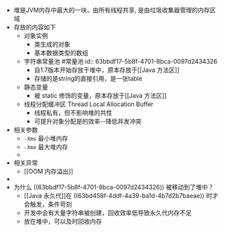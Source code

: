 - 堆是JVM内存中最大的一块，由所有线程共享, 是由垃圾收集器管理的内存区域
- 存放的内容如下
	- 对象实例
		- 类生成的对象
		- 基本数据类型的数组
	- 字符串常量池 #常量池
	  id:: 63bbdf17-5b8f-4701-8bca-0097d2434326
		- 自1.7版本开始存放于堆中，原本存放于[[Java 方法区]]
		- 存储的是string的直接引用，是一张table
	- 静态变量
		- 被 static 修饰的变量，原本存放于[[Java 方法区]]
	- 线程分配缓冲区 Thread Local Allocation Buffer
		- 线程私有，但不影响堆的共性
		- 可提升对象分配是的效率--降低并发冲突
- 相关参数
	- `-Xms` 最小堆内存
	- `-Xmx` 最大堆内存
	-
- 相关异常
	- [[OOM 内存溢出]]
-
- 为什么 ((63bbdf17-5b8f-4701-8bca-0097d2434326)) 被移动到了堆中？
	- [[Java 永久代]]在 ((63bd458f-4ddf-4a39-ba1d-4b7d2b7baeae)) 时才会触发，条件苛刻
	- 开发中会有大量字符串被创建，回收效率低导致永久代内存不足
	- 放在堆中，可以及时回收内存